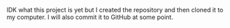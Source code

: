 IDK what this project is yet but I created the repository and then
cloned it to my computer. I will also commit it to GitHub at some point.
